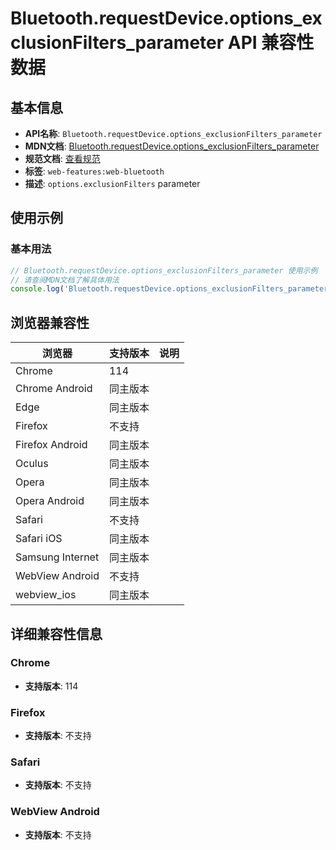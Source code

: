 # Bluetooth.requestDevice.options_exclusionFilters_parameter API 兼容性数据

## 基本信息

- **API名称**: `Bluetooth.requestDevice.options_exclusionFilters_parameter`
- **MDN文档**: [Bluetooth.requestDevice.options_exclusionFilters_parameter](https://developer.mozilla.org/docs/Web/API/Bluetooth/requestDevice)
- **规范文档**: [查看规范](https://webbluetoothcg.github.io/web-bluetooth/#dom-requestdeviceoptions-exclusionfilters)
- **标签**: `web-features:web-bluetooth`
- **描述**: `options.exclusionFilters` parameter

## 使用示例

### 基本用法

```javascript
// Bluetooth.requestDevice.options_exclusionFilters_parameter 使用示例
// 请查阅MDN文档了解具体用法
console.log('Bluetooth.requestDevice.options_exclusionFilters_parameter API');
```

## 浏览器兼容性

| 浏览器 | 支持版本 | 说明 |
|--------|----------|------|
| Chrome | 114 |  |
| Chrome Android | 同主版本 |  |
| Edge | 同主版本 |  |
| Firefox | 不支持 |  |
| Firefox Android | 同主版本 |  |
| Oculus | 同主版本 |  |
| Opera | 同主版本 |  |
| Opera Android | 同主版本 |  |
| Safari | 不支持 |  |
| Safari iOS | 同主版本 |  |
| Samsung Internet | 同主版本 |  |
| WebView Android | 不支持 |  |
| webview_ios | 同主版本 |  |

## 详细兼容性信息

### Chrome

- **支持版本**: 114

### Firefox

- **支持版本**: 不支持

### Safari

- **支持版本**: 不支持

### WebView Android

- **支持版本**: 不支持

